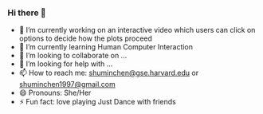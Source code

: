 ### Hi there 👋

- 🔭 I’m currently working on an interactive video which users can click on options to decide how the plots proceed
- 🌱 I’m currently learning Human Computer Interaction
- 👯 I’m looking to collaborate on ...
- 🤔 I’m looking for help with ...
- 📫 How to reach me: shuminchen@gse.harvard.edu or shuminchen1997@gmail.com
- 😄 Pronouns: She/Her
- ⚡ Fun fact: love playing Just Dance with friends

